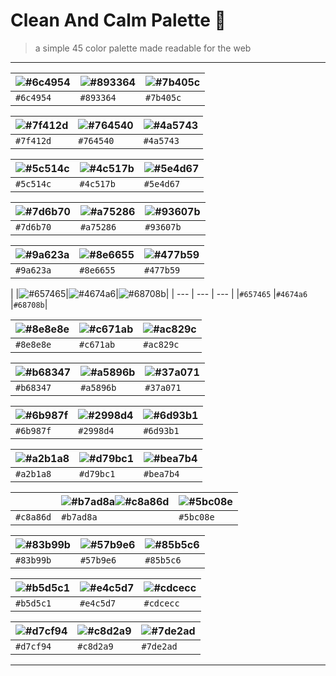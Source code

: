 # Clean And Calm Palette :art:

> a simple 45 color palette made readable for the web

--- 

|![#6c4954](http://via.placeholder.com/50/6c4954/000000?text=+)| ![#893364](http://via.placeholder.com/50/893364/000000?text=+)|![#7b405c](http://via.placeholder.com/50/7b405c/000000?text=+)|
| --- | --- | --- |
|`#6c4954`|`#893364`|`#7b405c`|

|![#7f412d](http://via.placeholder.com/50/7f412d/000000?text=+)|![#764540](http://via.placeholder.com/50/764540/000000?text=+)|![#4a5743](http://via.placeholder.com/50/4a5743/000000?text=+)|
| --- | --- | --- |
|`#7f412d`|`#764540`|`#4a5743`|

|![#5c514c](http://via.placeholder.com/50/5c514c/000000?text=+)|![#4c517b](http://via.placeholder.com/50/4c517b/000000?text=+)|![#5e4d67](http://via.placeholder.com/50/5e4d67/000000?text=+)|
| --- | --- | --- |
|`#5c514c`|`#4c517b`|`#5e4d67`|


|![#7d6b70](http://via.placeholder.com/50/7d6b70/000000?text=+)|![#a75286](http://via.placeholder.com/50/a75286/000000?text=+)|![#93607b](http://via.placeholder.com/50/93607b/000000?text=+)|
| --- | --- | --- |
|`#7d6b70`|`#a75286`|`#93607b`|

|![#9a623a](http://via.placeholder.com/50/9a623a/000000?text=+)|![#8e6655](http://via.placeholder.com/50/8e6655/000000?text=+)|![#477b59](http://via.placeholder.com/50/477b59/000000?text=+)|
| --- | --- | --- |
|`#9a623a` |`#8e6655` |`#477b59`|
|
|![#657465](http://via.placeholder.com/50/657465/000000?text=+)|![#4674a6](http://via.placeholder.com/50/4674a6/000000?text=+)|![#68708b](http://via.placeholder.com/50/68708b/000000?text=+)|
| --- | --- | --- |
|`#657465` |`#4674a6` |`#68708b`|

|![#8e8e8e](http://via.placeholder.com/50/8e8e8e/000000?text=+)|![#c671ab](http://via.placeholder.com/50/c671ab/000000?text=+)|![#ac829c](http://via.placeholder.com/50/ac829c/000000?text=+)|
| --- | --- | --- |
|`#8e8e8e` |`#c671ab` |`#ac829c`|

|![#b68347](http://via.placeholder.com/50/b68347/000000?text=+)|![#a5896b](http://via.placeholder.com/50/a5896b/000000?text=+)|![#37a071](http://via.placeholder.com/50/37a071/000000?text=+)|
| --- | --- | --- |
|`#b68347` |`#a5896b` |`#37a071`|

|![#6b987f](http://via.placeholder.com/50/6b987f/000000?text=+)|![#2998d4](http://via.placeholder.com/50/2998d4/000000?text=+)|![#6d93b1](http://via.placeholder.com/50/6d93b1/000000?text=+)|
| --- | --- | --- |
|`#6b987f` |`#2998d4` |`#6d93b1`|

|![#a2b1a8](http://via.placeholder.com/50/a2b1a8/000000?text=+)|![#d79bc1](http://via.placeholder.com/50/d79bc1/000000?text=+)|![#bea7b4](http://via.placeholder.com/50/bea7b4/000000?text=+)|
| --- | --- | --- |
|`#a2b1a8` |`#d79bc1` |`#bea7b4`|

||![#b7ad8a](http://via.placeholder.com/50/b7ad8a/000000?text=+)![#c8a86d](http://via.placeholder.com/50/c8a86d/000000?text=+)|![#5bc08e](http://via.placeholder.com/50/5bc08e/000000?text=+)|
| --- | --- | --- |
|`#c8a86d` |`#b7ad8a` |`#5bc08e`|

|![#83b99b](http://via.placeholder.com/50/83b99b/000000?text=+)|![#57b9e6](http://via.placeholder.com/50/57b9e6/000000?text=+)|![#85b5c6](http://via.placeholder.com/50/85b5c6/000000?text=+)|
| --- | --- | --- |
|`#83b99b` |`#57b9e6` |`#85b5c6`|

|![#b5d5c1](http://via.placeholder.com/50/b5d5c1/000000?text=+)|![#e4c5d7](http://via.placeholder.com/50/e4c5d7/000000?text=+)|![#cdcecc](http://via.placeholder.com/50/cdcecc/000000?text=+)|
| --- | --- | --- |
|`#b5d5c1` |`#e4c5d7` |`#cdcecc`|

|![#d7cf94](http://via.placeholder.com/50/d7cf94/000000?text=+)|![#c8d2a9](http://via.placeholder.com/50/c8d2a9/000000?text=+)|![#7de2ad](http://via.placeholder.com/50/7de2ad/000000?text=+)|
| --- | --- | --- |
|`#d7cf94` |`#c8d2a9` |`#7de2ad`|

---
